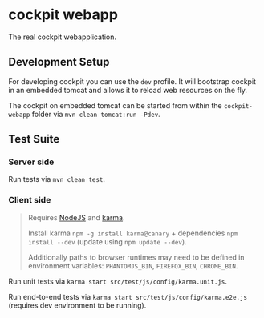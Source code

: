 cockpit webapp
==============

The real cockpit webapplication.

Development Setup
-----------------

For developing cockpit you can use the `dev` profile.
It will bootstrap cockpit in an embedded tomcat and allows it to reload web resources on the fly.

The cockpit on embedded tomcat can be started from within the `cockpit-webapp` folder via `mvn clean tomcat:run -Pdev`.


Test Suite
----------

### Server side

Run tests via `mvn clean test`.


### Client side

> Requires [NodeJS](http://nodejs.org/) and [karma](http://karma-runner.github.com).
>
> Install karma `npm -g install karma@canary` + dependencies `npm install --dev` (update using `npm update --dev`).
>
> Additionally paths to browser runtimes may need to be defined in environment variables:
> <code>PHANTOMJS_BIN</code>, <code>FIREFOX_BIN</code>, <code>CHROME_BIN</code>.

Run unit tests via `karma start src/test/js/config/karma.unit.js`.

Run end-to-end tests via `karma start src/test/js/config/karma.e2e.js` (requires dev environment to be running).